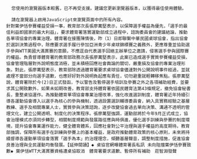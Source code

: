 
      您使用的瀏覽器版本較舊，已不再受支援。建議您更新瀏覽器版本，以獲得最佳使用體驗。
    
      請在瀏覽器上啟用JavaScript來瀏覽頁面中的所有內容。
    針對葉伊恬參賽權益受損一事，教育部次長張廖萬堅表示，以保障選手權益為優先，「選手的最佳利益即國家的最大利益」，要求體育署落實運動部成立過程中，諮詢委員會的建議結論，推動各單項協會的專業治理。體育署在接獲陳情後，昨（1）日即聯繫中華民國桌球協會，指出協會於選訓決策過程中，除應要求選手履行參加亞洲青少年桌球錦標賽之義務外，更應尊重並協助選手參與WTT美國大滿貫賽的意願，不應逕自代表選手回絕主辦單位之邀請，侵害選手參與國際賽的權益。負責督導體育署的教育部政務次長張廖萬堅表示，此案已造成選手實質參賽權益受損，協會管理階層對外說明態度消極，並未積極回應社會輿論的關切，嚴重損及協會的專業治理形象。對此，張廖萬堅表示，教育部除透過體育署要求桌球協會儘速對外公開說明事件經過，並就處理不當部分向選手道歉，也應好好對外說明負起應有責任，切勿避重就輕轉移焦點。張廖萬堅說，體育署除於今(2)日正式發函，予以警告及暫停選手培訓及參賽之外之各項補助經費，並要求其公開致歉外，如果未如期改善，教育部支持體育署依國民體育法第43條規定，撤免協會秘書長，重整桌協運作。為推動體育單項協會專業治理改革，強化改進選訓制度，體育署近年持續引導各運動協會導入以選手為核心的參與機制，透過設置選訓輔導委員會，納入具實務經驗之基層教練、選手及相關專業人士，實質參與決策諮詢，逐步改變協會過去單向決策、溝通不透明的管理文化，建立公開透明、制度化的決策程序。張廖萬堅強調，運動部將於今年9月正式成立，協會治理模式亦須同步轉型，相關制度規範與發展路徑應與時俱進，優化選手訓練與參賽的制度環境，提升協會專業運作能力，健全體育體系，回應社會對公平治理與選手權益的高度期待。教育部強調，保障所有選手在訓練與參賽上的基本權益，是政府推動體育政策的核心原則，未來將持續督導各運動單項協會落實「選手為本」的治理理念，傾聽基層聲音，調整制度措施，促進協會良善治理與全民運動均衡發展。【延伸閱讀】◆ 桌協官網曝體育署長私訊 未向阻擋葉伊恬參賽致歉◆ 葉伊恬WTT大滿貫賽資格遭桌協取消　體育署要求道歉、暫停所有補助　莊智淵發聲